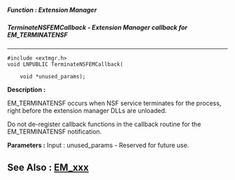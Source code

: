 ##### Function : Extension Manager
##### TerminateNSFEMCallback - Extension Manager callback for EM_TERMINATENSF
---
```
#include <extmgr.h>
void LNPUBLIC TerminateNSFEMCallback(

	void *unused_params);
```
**Description :**

EM_TERMINATENSF occurs when NSF service terminates for the process, right 
before the extension manager DLLs are unloaded.  

Do not de-register callback functions in the callback routine for the 
EM_TERMINATENSF notification.

**Parameters :**
Input :
unused_params  -  Reserved for future use.



**See Also :**
[EM_xxx](/reference/Symb/EM_xxx)
---
